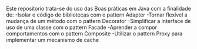 
Este repositorio trata-se do uso das Boas práticas em Java com a finalidade de:
 -Isolar o código de bibliotecas com o pattern Adapter
 -Tornar flexível a mudança de um método com o pattern Decorator
 -Simplificar a interface de uso de uma classe com o pattern Facade
 -Aprender a compor comportamentos com o pattern Composite
 -Utilizar o pattern Proxy para implementar um mecanismo de cache
